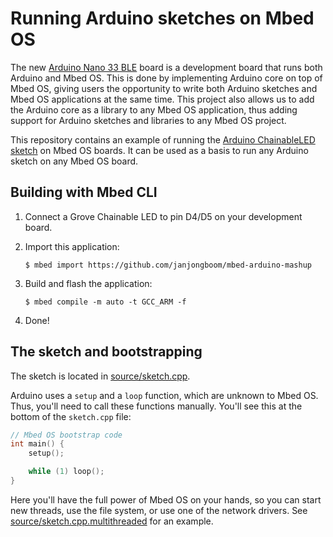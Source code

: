 # Running Arduino sketches on Mbed OS

The new [Arduino Nano 33 BLE](https://blog.arduino.cc/2019/07/31/why-we-chose-to-build-the-arduino-nano-33-ble-core-on-mbed-os/) board is a development board that runs both Arduino and Mbed OS. This is done by implementing Arduino core on top of Mbed OS, giving users the opportunity to write both Arduino sketches and Mbed OS applications at the same time. This project also allows us to add the Arduino core as a library to any Mbed OS application, thus adding support for Arduino sketches and libraries to any Mbed OS project.

This repository contains an example of running the [Arduino ChainableLED sketch](https://github.com/pjpmarques/ChainableLED) on Mbed OS boards. It can be used as a basis to run any Arduino sketch on any Mbed OS board.

## Building with Mbed CLI

1. Connect a Grove Chainable LED to pin D4/D5 on your development board.
1. Import this application:

    ```
    $ mbed import https://github.com/janjongboom/mbed-arduino-mashup
    ```

1. Build and flash the application:

    ```
    $ mbed compile -m auto -t GCC_ARM -f
    ```

1. Done!

## The sketch and bootstrapping

The sketch is located in [source/sketch.cpp](source/sketch.cpp).

Arduino uses a `setup` and a `loop` function, which are unknown to Mbed OS. Thus, you'll need to call these functions manually. You'll see this at the bottom of the `sketch.cpp` file:

```cpp
// Mbed OS bootstrap code
int main() {
    setup();

    while (1) loop();
}
```

Here you'll have the full power of Mbed OS on your hands, so you can start new threads, use the file system, or use one of the network drivers. See [source/sketch.cpp.multithreaded](source/sketch.cpp.multithreaded) for an example.
